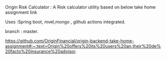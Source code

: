 Origin Risk Calculator : A Risk calculator utility based on below take home assignment link

Uses :Spring boot, mvel,mongo , github actions integrated. 

branch : master.

https://github.com/OriginFinancial/origin-backend-take-home-assignment#:~:text=Origin%20offers%20its%20users%20an,their%20de%20facto%20insurance%20advisor.
